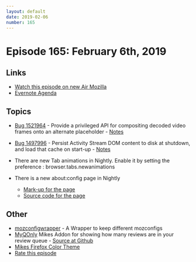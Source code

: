 ```yaml
---
layout: default
date: 2019-02-06
number: 165
---
```


# Episode 165: February 6th, 2019

## Links
* [Watch this episode on new Air Mozilla](https://air.mozilla.org/event-redirect/320472/)
* [Evernote Agenda](https://www.evernote.com/shard/s434/client/snv?noteGuid=87f66521-bcc9-4612-99c1-72bc2adc1cf1&noteKey=82fca0b556b395b4&sn=https%3A%2F%2Fwww.evernote.com%2Fshard%2Fs434%2Fsh%2F87f66521-bcc9-4612-99c1-72bc2adc1cf1%2F82fca0b556b395b4&title=February%2B6th%252C%2B2019%2B-%2BEpisode%2B165)

## Topics
* [Bug 1521964](https://bugzilla.mozilla.org/show_bug.cgi?id=1521964) - Provide a privileged API for compositing decoded video frames onto an alternate placeholder - [Notes](https://www.evernote.com/shard/s434/client/snv?noteGuid=f0cdc46b-6225-4cd7-939f-2d77157adaaa&noteKey=4ed440dc658017a6&sn=https%3A%2F%2Fwww.evernote.com%2Fshard%2Fs434%2Fsh%2Ff0cdc46b-6225-4cd7-939f-2d77157adaaa%2F4ed440dc658017a6&title=Bug%2B1521964%2B-%2BProvide%2Ba%2Bprivileged%2BAPI%2Bfor%2Bcompositing%2Bdecoded%2Bvideo%2Bframes%2Bonto%2Ban%2Balternate%2Bplaceholder)
* [Bug 1497996](https://bugzilla.mozilla.org/show_bug.cgi?id=1497996) - Persist Activity Stream DOM content to disk at shutdown, and load that cache on start-up - [Notes](https://www.evernote.com/shard/s434/client/snv?noteGuid=70a83f12-ab2a-463e-8df9-4e0876334d5c&noteKey=a7403f77a81dcd01&sn=https%3A%2F%2Fwww.evernote.com%2Fshard%2Fs434%2Fsh%2F70a83f12-ab2a-463e-8df9-4e0876334d5c%2Fa7403f77a81dcd01&title=Bug%2B1497996%2B-%2BPersist%2BActivity%2BStream%2BDOM%2Bcontent%2Bto%2Bdisk%2Bat%2Bshutdown%252C%2Band%2Bload%2Bthat%2Bcache%2Bon%2Bstart-up)

* There are new Tab animations in Nightly. Enable it by setting the preference : browser.tabs.newanimations
* There is a new about:config page in Nightly
  * [Mark-up for the page](https://searchfox.org/mozilla-central/rev/e00ea598e52bbb35f8c45abf9c2eade17962bb5e/browser/components/aboutconfig/content/aboutconfig.html)
  * [Source code for the page](https://searchfox.org/mozilla-central/rev/9eb30227b21e0aa40d51d9f9b08bb0b113c5fadb/browser/components/aboutconfig/content/aboutconfig.js)

## Other
* [mozconfigwrapper](https://github.com/ahal/mozconfigwrapper) - A Wrapper to keep different mozconfigs
* [MyQOnly](https://addons.mozilla.org/en-US/firefox/addon/myqonly/) Mikes Addon for showing how many reviews are in your review queue - [Source at Github](https://github.com/mikeconley/myqonly)
* [Mikes Firefox Color Theme](https://addons.mozilla.org/en-US/firefox/addon/electricbluegaloo/)
* [Rate this episode](https://goo.gl/forms/uobi8aFhGQE4tLgu2)
